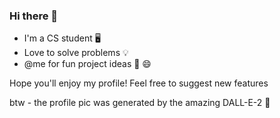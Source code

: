 ### Hi there 👋
- I'm a CS student 🖥️ 
- Love to solve problems 💡 
- @me for fun project ideas 🤝 😄

Hope you'll enjoy my profile! Feel free to suggest new features 

btw - the profile pic was generated by the amazing DALL-E-2 🎨

